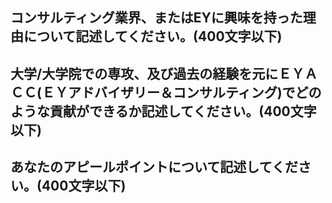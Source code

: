 ## コンサルティング業界、またはEYに興味を持った理由について記述してください。(400文字以下)

## 大学/大学院での専攻、及び過去の経験を元にＥＹＡＣＣ(ＥＹアドバイザリー＆コンサルティング)でどのような貢献ができるか記述してください。(400文字以下)

## あなたのアピールポイントについて記述してください。(400文字以下)
